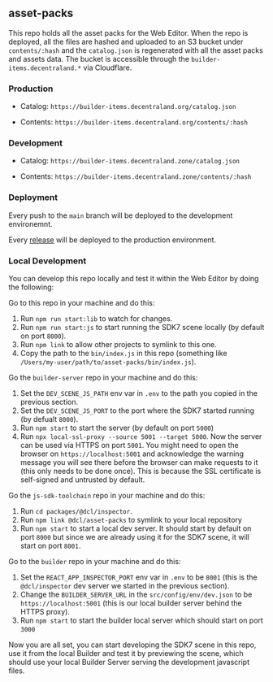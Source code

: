 ## asset-packs

This repo holds all the asset packs for the Web Editor. When the repo is deployed, all the files are hashed and uploaded to an S3 bucket under `contents/:hash` and the `catalog.json` is regenerated with all the asset packs and assets data. The bucket is accessible through the `builder-items.decentraland.*` via Cloudflare.

### Production

- Catalog: `https://builder-items.decentraland.org/catalog.json`

- Contents: `https://builder-items.decentraland.org/contents/:hash`

### Development

- Catalog: `https://builder-items.decentraland.zone/catalog.json`

- Contents: `https://builder-items.decentraland.zone/contents/:hash`

### Deployment

Every push to the `main` branch will be deployed to the development environemnt.

Every [release](https://github.com/decentraland/asset-packs/releases) will be deployed to the production environment.

### Local Development

You can develop this repo locally and test it within the Web Editor by doing the following:

Go to this repo in your machine and do this:
1. Run `npm run start:lib` to watch for changes.
2. Run `npm run start:js` to start running the SDK7 scene locally (by default on port `8000`).
3. Run `npm link` to allow other projects to symlink to this one.
4. Copy the path to the `bin/index.js` in this repo (something like `/Users/my-user/path/to/asset-packs/bin/index.js`).

Go the `builder-server` repo in your machine and do this:
1. Set the `DEV_SCENE_JS_PATH` env var in `.env` to the path you copied in the previous section.
2. Set the `DEV_SCENE_JS_PORT` to the port where the SDK7 started running (by defualt `8000`).
3. Run `npm start` to start the server (by default on port `5000`)
4. Run `npx local-ssl-proxy --source 5001 --target 5000`. Now the server can be used via HTTPS on port `5001`. You might need to open the browser on `https://localhost:5001` and acknowledge the warning message you will see there before the browser can make requests to it (this only needs to be done once). This is because the SSL certificate is self-signed and untrusted by default.

Go the `js-sdk-toolchain` repo in your machine and do this:
1. Run `cd packages/@dcl/inspector`.
2. Run `npm link @dcl/asset-packs` to symlink to your local repository
3. Run `npm start` to start a local dev server. It should start by default on port `8000` but since we are already using it for the SDK7 scene, it will start on port `8001`.

Go to the `builder` repo in your machine and do this:
1. Set the `REACT_APP_INSPECTOR_PORT` env var in `.env` to be `8001` (this is the `@dcl/inspector` dev server we started in the previous section).
2. Change the `BUILDER_SERVER_URL` in the `src/config/env/dev.json` to be `https://localhost:5001` (this is our local builder server behind the HTTPS proxy).
3. Run `npm start` to start the builder local server which should start on port `3000`

Now you are all set, you can start developing the SDK7 scene in this repo, use it from the local Builder and test it by previewing the scene, which should use your local Builder Server serving the development javascript files.
